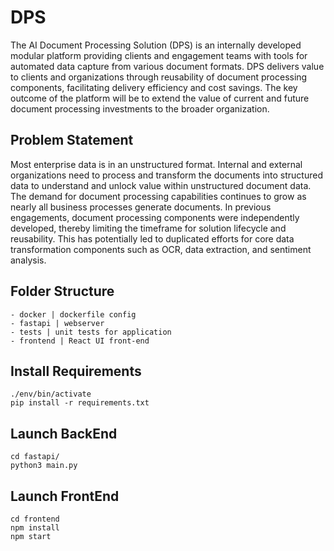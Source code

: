 # DPS

The AI Document Processing Solution (DPS) is an internally developed modular platform providing clients and engagement teams with tools for automated data capture from various document formats. DPS delivers value to clients and organizations through reusability of document processing components, facilitating delivery efficiency and cost savings. The key outcome of the platform will be to extend the value of current and future document processing investments to the broader organization.

## Problem Statement

Most enterprise data is in an unstructured format. Internal and external organizations need to process and transform the documents into structured data to understand and unlock value within unstructured document data. The demand for document processing capabilities continues to grow as nearly all business processes generate documents.
In previous engagements, document processing components were independently developed, thereby limiting the timeframe for solution lifecycle and reusability. This has potentially led to duplicated efforts for core data transformation components such as OCR, data extraction, and sentiment analysis.

## Folder Structure

    - docker | dockerfile config
    - fastapi | webserver
    - tests | unit tests for application
    - frontend | React UI front-end

## Install Requirements

    ./env/bin/activate
    pip install -r requirements.txt

## Launch BackEnd

    cd fastapi/
    python3 main.py

## Launch FrontEnd

    cd frontend
    npm install
    npm start
